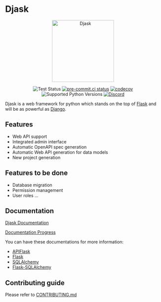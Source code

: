 # Djask

<div align="center">

<img src="https://raw.githubusercontent.com/z-t-y/Djask/main/icon/djask.svg" width="200" alt="Djask">

![Test Status](https://github.com/z-t-y/Djask/workflows/Test/badge.svg)
[![pre-commit.ci status](https://results.pre-commit.ci/badge/github/z-t-y/Djask/main.svg)](https://results.pre-commit.ci/latest/github/z-t-y/Djask/main)
[![codecov](https://codecov.io/gh/z-t-y/Djask/branch/main/graph/badge.svg?token=B39RLPDL69)](https://codecov.io/gh/z-t-y/Djask)
![Supported Python Versions](https://img.shields.io/badge/python-3.8%20|%203.9%20|%203.10-blue?logo=python&logoColor=white)
[![Discord](https://img.shields.io/discord/932075032409149570?color=purple&label=discord&logo=discord&logoColor=white)](https://discord.gg/GtFcKUjmk3)

</div>

Djask is a web framework for python which stands on the top of [Flask](https://flask.palletsproject.com) and will be as powerful as [Django](https://djangoproject.com).

## Features

- Web API support
- Integrated admin interface
- Automatic OpenAPI spec generation
- Automatic Web API generation for data models
- New project generation

## Features to be done

- Database migration
- Permission management
- User roles
...

## Documentation

[Djask Documentation](https://djask.readthedocs.io)

[Documentation Progress](https://github.com/z-t-y/Djask/issues/1)

You can have these documentations for more information:

- [APIFlask](https://apiflask.com)
- [Flask](https://flask.palletsprojects.com)
- [SQLAlchemy](https://www.sqlalchemy.org)
- [Flask-SQLAlchemy](https://flask-sqlalchemy.palletsprojects.com)

## Contributing guide

Please refer to [CONTRIBUTING.md](./CONTRIBUTING.md)
